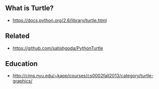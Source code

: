 What is Turtle?
---------------------

* https://docs.python.org/2.6/library/turtle.html


Related
--------

* https://github.com/satishgoda/PythonTurtle


Education
---------
* http://cims.nyu.edu/~kapp/courses/cs0002fall2013/category/turtle-graphics/
